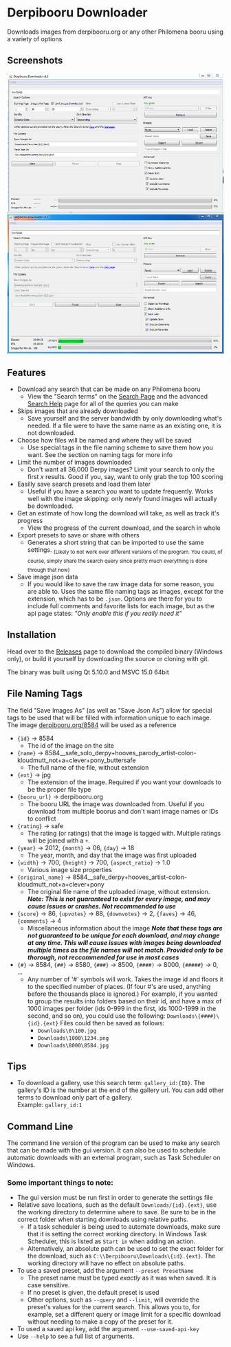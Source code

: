 # Derpibooru Downloader
Downloads images from derpibooru.org or any other Philomena booru using a variety of options

## Screenshots
![Main Window](/Screenshots/MainWindow.png?raw=true)
![Main Window](/Screenshots/Running.png?raw=true)

## Features
* Download any search that can be made on any Philomena booru
  * View the "Search terms" on the [Search Page](https://derpibooru.org/search) and the advanced [Search Help]() page for all of the queries you can make
* Skips images that are already downloaded
  * Save yourself and the server bandwidth by only downloading what's needed. If a file were to have the same name as an existing one, it is not downloaded.
* Choose how files will be named and where they will be saved
  * Use special tags in the file naming scheme to save them how you want. See the section on naming tags for more info
* Limit the number of images downloaded
  * Don't want all 36,000 Derpy images? Limit your search to only the first *x* results. Good if you, say, want to only grab the top 100 scoring
* Easilly save search presets and load them later
  * Useful if you have a search you want to update frequently. Works well with the image skipping: only newly found images will actually be downloaded.
* Get an estimate of how long the download will take, as well as track it's progress
  * View the progress of the current download, and the search in whole
* Export presets to save or share with others
  * Generates a short string that can be imported to use the same settings. <sub>(Likely to not work over different versions of the program. You could, of course, simply share the search query since pretty much everything is done through that now)</sub>
* Save image json data
  * If you would like to save the raw image data for some reason, you are able to. Uses the same file naming tags as images, except for the extension, which has to be ```.json```. Options are there for you to include full comments and favorite lists for each image, but as the api page states: *"Only enable this if you really need it"*

## Installation
Head over to the [Releases](../../releases) page to download the compiled binary (Windows only), or build it yourself by downloading the source or cloning with git.

The binary was built using Qt 5.10.0 and MSVC 15.0 64bit

## File Naming Tags
The field "Save Images As" (as well as "Save Json As") allow for special tags to be used that will be filled with information unique to each image. The image [derpibooru.org/8584](https://derpibooru.org/8584) will be used as a reference

* ```{id}``` -> 8584
  * The id of the image on the site
* ```{name}``` -> 8584__safe_solo_derpy+hooves_parody_artist-colon-kloudmutt_not+a+clever+pony_buttersafe
  * The full name of the file, without extension
* ```{ext}``` -> jpg
  * The extension of the image. Required if you want your downloads to be the proper file type
* ```{booru_url}``` -> derpibooru.org
  * The booru URL the image was downloaded from. Useful if you download from multiple boorus and don't want image names or IDs to conflict
* ```{rating}``` -> safe
  * The rating (or ratings) that the image is tagged with. Multiple ratings will be joined with a ```+```.
* ```{year}``` -> 2012, ```{month}``` -> 06, ```{day}``` -> 18
  * The year, month, and day that the image was first uploaded
* ```{width}``` -> 700, ```{height}``` -> 700, ```{aspect_ratio}``` -> 1.0
  * Various image size properties
* ```{original_name}``` -> 8584__safe_derpy+hooves_artist-colon-kloudmutt_not+a+clever+pony
  * The original file name of the uploaded image, without extension. ***Note: This is not guaranteed to exist for every image, and may cause issues or crashes. Not recommended to use***
* ```{score}``` -> 86, ```{upvotes}``` -> 88, ```{downvotes}``` -> 2, ```{faves}``` -> 46, ```{comments}``` -> 4
  * Miscellaneous information about the image ***Note that these tags are not guaranteed to be unique for each download, and may change at any time. This will cause issues with images being downloaded multiple times as the file names will not match. Provided only to be thorough, not reccommended for use in most cases***
* ```{#}``` -> 8584, ```{##}``` -> 8580, ```{###}``` -> 8500, ```{####)``` -> 8000, ```{#####}``` -> 0, ...
  * Any number of '#' symbols will work. Takes the image id and floors it to the specified number of places. (If four #'s are used, anything before the thousands place is ignored.) For example, if you wanted to group the results into folders based on their id, and have a max of 1000 images per folder (ids 0-999 in the first, ids 1000-1999 in the second, and so on), you could use the following: ```Downloads\{####}\{id}.{ext}``` Files could then be saved as follows:
    * ```Downloads\0\100.jpg```
    * ```Downloads\1000\1234.png```
    * ```Downloads\8000\8584.jpg```

## Tips
* To download a gallery, use this search term: ```gallery_id:{ID}```. The gallery's ID is the number at the end of the gallery url. You can add other terms to download only part of a gallery.<br>
Example: ```gallery_id:1```

## Command Line
The command line version of the program can be used to make any search that can be made with the gui version. It can also be used to schedule automatic downloads with an external program, such as Task Scheduler on Windows.

### Some important things to note:
* The gui version must be run first in order to generate the settings file
* Relative save locations, such as the default `Downloads/{id}.{ext}`, use the working directory to determine where to save. Be sure to be in the correct folder when starting downloads using relative paths.
  * If a task scheduler is being used to automate downloads, make sure that it is setting the correct working directory. In Windows Task Scheduler, this is listed as `Start in` when adding an action.
  * Alternatively, an absolute path can be used to set the exact folder for the download, such as `C:\\Derpibooru\Downloads\{id}.{ext}`. The working directory will have no effect on absolute paths.
* To use a saved preset, add the argument `--preset PresetName`
  * The preset name must be typed _exactly_ as it was when saved. It is case sensitive.
  * If no preset is given, the default preset is used
  * Other options, such as `--query` and `--limit`, will override the preset's values for the current search. This allows you to, for example, set a different query or image limit for a specific download without needing to make a copy of the preset for it.
* To used a saved api key, add the argument `--use-saved-api-key`
* Use `--help` to see a full list of arguments.

